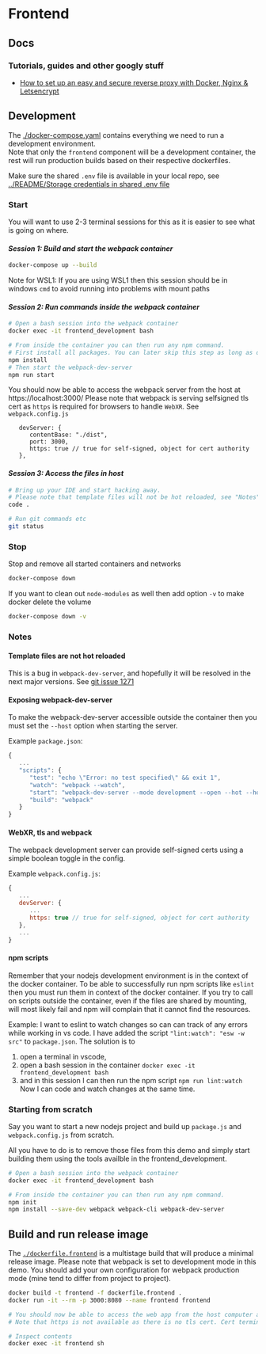 # Frontend

## Docs

### Tutorials, guides and other googly stuff

- [How to set up an easy and secure reverse proxy with Docker, Nginx & Letsencrypt](https://www.freecodecamp.org/news/docker-nginx-letsencrypt-easy-secure-reverse-proxy-40165ba3aee2/)


## Development

The [./docker-compose.yaml](./docker-compose.yaml) contains everything we need to run a development environment.  
Note that only the `frontend` component will be a development container, the rest will run production builds based on their respective dockerfiles.

Make sure the shared `.env` file is available in your local repo, see [../README/Storage credentials in shared .env file](../README.md#storage-credentials-in-shared-env-file)

### Start

You will want to use 2-3 terminal sessions for this as it is easier to see what is going on where.

#### _Session 1: Build and start the webpack container_

```sh
docker-compose up --build
```
Note for WSL1: If you are using WSL1 then this session should be in windows `cmd` to avoid running into problems with mount paths

#### _Session 2: Run commands inside the webpack container_

```sh
# Open a bash session into the webpack container
docker exec -it frontend_development bash

# From inside the container you can then run any npm command.
# First install all packages. You can later skip this step as long as docker volume "eit-web-ar_node-modules" still exist.
npm install
# Then start the webpack-dev-server
npm run start
```
You should now be able to access the webpack server from the host at https://localhost:3000/
Please note that webpack is serving selfsigned tls cert as `https` is required for browsers to handle `WebXR`.
See `webpack.config.js`
```
   devServer: {
      contentBase: "./dist",
      port: 3000,
      https: true // true for self-signed, object for cert authority
   },
```

#### _Session 3: Access the files in host_

```sh
# Bring up your IDE and start hacking away.
# Please note that template files will not be hot reloaded, see "Notes" down below
code .

# Run git commands etc
git status
```

### Stop

Stop and remove all started containers and networks

```sh
docker-compose down
```

If you want to clean out `node-modules` as well then add option `-v` to make docker delete the volume

```sh
docker-compose down -v
```


### Notes

#### Template files are not hot reloaded

This is a bug in `webpack-dev-server`, and hopefully it will be resolved in the next major versions.
See [git issue 1271](https://github.com/webpack/webpack-dev-server/issues/1271)

#### Exposing webpack-dev-server

To make the webpack-dev-server accessible outside the container then you must set the `--host` option when starting the server.

Example `package.json`:
```js
{
   ...
   "scripts": {
      "test": "echo \"Error: no test specified\" && exit 1",
      "watch": "webpack --watch",
      "start": "webpack-dev-server --mode development --open --hot --host 0.0.0.0",
      "build": "webpack"
   }
}
```

#### WebXR, tls and webpack

The webpack development server can provide self-signed certs using a simple boolean toggle in the config.

Example `webpack.config.js`:
```js
{
   ...
   devServer: {
      ...
      https: true // true for self-signed, object for cert authority
   },
   ...
}
```

#### npm scripts

Remember that your nodejs development environment is in the context of the docker container. To be able to successfully run npm scripts like `eslint` then you must run them in context of the docker container. If you try to call on scripts outside the container, even if the files are shared by mounting, will most likely fail and npm will complain that it cannot find the resources.

Example:
I want to eslint to watch changes so can can track of any errors while working in vs code.
I have added the script `"lint:watch": "esw -w src"` to `package.json`.
The solution is to
1. open a terminal in vscode,
1. open a bash session in the container `docker exec -it frontend_development bash`
1. and in this session I can then run the npm script `npm run lint:watch`
Now I can code and watch changes at the same time.


### Starting from scratch

Say you want to start a new nodejs project and build up `package.js` and `webpack.config.js` from scratch.

All you have to do is to remove those files from this demo and simply start building them using the tools availble in the frontend_development.

```sh
# Open a bash session into the webpack container
docker exec -it frontend_development bash

# From inside the container you can then run any npm command.
npm init
npm install --save-dev webpack webpack-cli webpack-dev-server
```


## Build and run release image

The [`./dockerfile.frontend`](./dockerfile.frontend) is a multistage build that will produce a minimal release image.
Please note that webpack is set to development mode in this demo. You should add your own configuration for webpack production mode (mine tend to differ from project to project).


```sh
docker build -t frontend -f dockerfile.frontend .
docker run -it --rm -p 3000:8080 --name frontend frontend

# You should now be able to access the web app from the host computer at http://localhost:3000/
# Note that https is not available as there is no tls cert. Cert termination will be handled automatically by the host loadbalancer, in our case Radix.

# Inspect contents
docker exec -it frontend sh
```